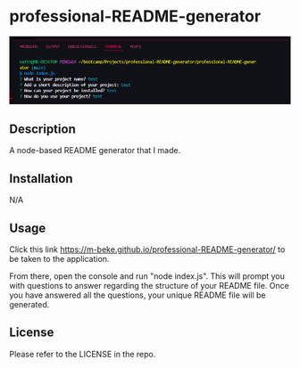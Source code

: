 # professional-README-generator

![Image](./assets/images/md-generator-screenshot.png)

## Description

A node-based README generator that I made.

## Installation

N/A

## Usage

Click this link https://m-beke.github.io/professional-README-generator/ to be taken to the application. 

From there, open the console and run "node index.js". This will prompt you with questions to answer regarding the structure of your README file. Once you have answered all the questions, your unique README file will be generated.

## License

Please refer to the LICENSE in the repo.

